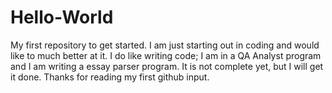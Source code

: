 # Hello-World
My first repository to get started.
I am just starting out in coding and would like to much better at it.
I do like writing code; I am in a QA Analyst program and I am writing a essay parser program.
It is not complete yet, but I will get it done.
Thanks for reading my first github input.
